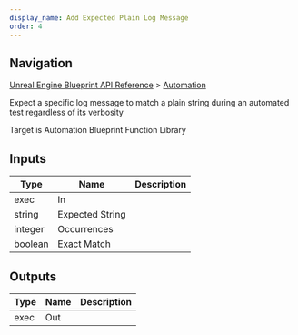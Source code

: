 ```yaml
---
display_name: Add Expected Plain Log Message
order: 4
---
```

## Navigation

[Unreal Engine Blueprint API Reference](https://dev.epicgames.com/documentation/en-us/unreal-engine/BlueprintAPI) > [Automation](https://dev.epicgames.com/documentation/en-us/unreal-engine/BlueprintAPI/Automation)

Expect a specific log message to match a plain string during an automated test regardless of its verbosity

Target is Automation Blueprint Function Library

## Inputs

| Type | Name | Description |
| --- | --- | --- |
| exec | In |  |
| string | Expected String |  |
| integer | Occurrences |  |
| boolean | Exact Match |  |

## Outputs

| Type | Name | Description |
| --- | --- | --- |
| exec | Out |  |
